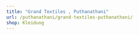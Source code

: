 ```yaml
---
title: "Grand Textiles , Puthanathani"
url: /puthanathani/grand-textiles-puthanathani/
shop: Kleidung
---
```

